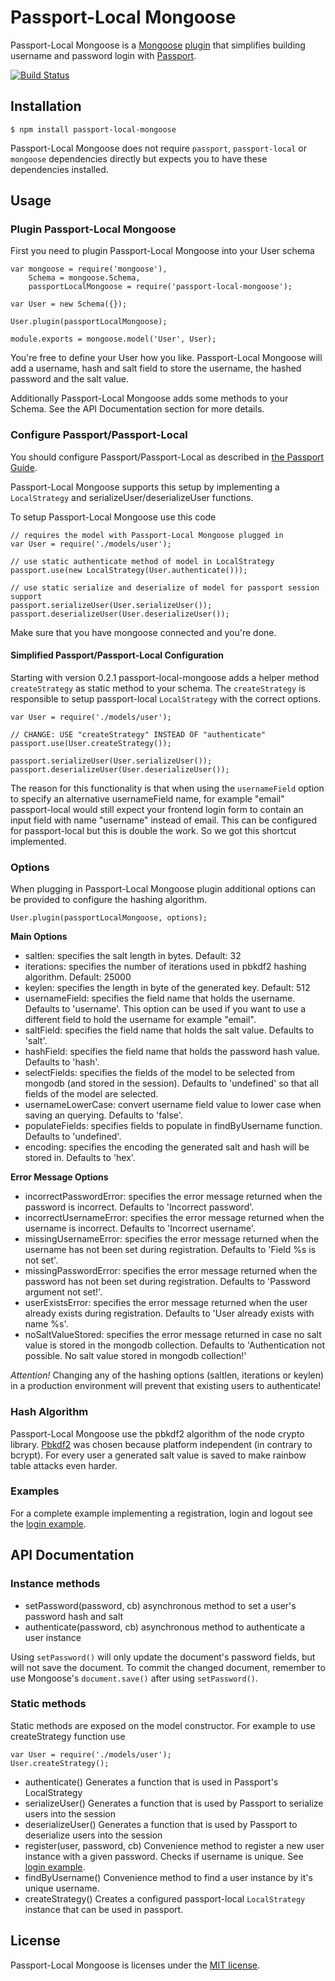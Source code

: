 # Passport-Local Mongoose
Passport-Local Mongoose is a [Mongoose](http://mongoosejs.com/) [plugin](http://mongoosejs.com/docs/plugins.html) 
that simplifies building username and password login with [Passport](http://passportjs.org).

[![Build Status](https://travis-ci.org/saintedlama/passport-local-mongoose.png?branch=master)](https://travis-ci.org/saintedlama/passport-local-mongoose)

## Installation

    $ npm install passport-local-mongoose

Passport-Local Mongoose does not require `passport`, `passport-local` or `mongoose` dependencies directly but expects you
to have these dependencies installed.

## Usage

### Plugin Passport-Local Mongoose
First you need to plugin Passport-Local Mongoose into your User schema

    var mongoose = require('mongoose'),
        Schema = mongoose.Schema,
        passportLocalMongoose = require('passport-local-mongoose');
    
    var User = new Schema({});
    
    User.plugin(passportLocalMongoose);
    
    module.exports = mongoose.model('User', User);

You're free to define your User how you like. Passport-Local Mongoose will add a username, hash and salt field to store
the username, the hashed password and the salt value.

Additionally Passport-Local Mongoose adds some methods to your Schema. See the API Documentation section for more details.

### Configure Passport/Passport-Local
You should configure Passport/Passport-Local as described in [the Passport Guide](http://passportjs.org/guide/configure/).

Passport-Local Mongoose supports this setup by implementing a `LocalStrategy` and serializeUser/deserializeUser functions.

To setup Passport-Local Mongoose use this code

    // requires the model with Passport-Local Mongoose plugged in
    var User = require('./models/user');
    
    // use static authenticate method of model in LocalStrategy
    passport.use(new LocalStrategy(User.authenticate()));
    
    // use static serialize and deserialize of model for passport session support
    passport.serializeUser(User.serializeUser());
    passport.deserializeUser(User.deserializeUser());

Make sure that you have mongoose connected and you're done.

#### Simplified Passport/Passport-Local Configuration
Starting with version 0.2.1 passport-local-mongoose adds a helper method `createStrategy` as static method to your schema.
The `createStrategy` is responsible to setup passport-local `LocalStrategy` with the correct options.

    var User = require('./models/user');
    
    // CHANGE: USE "createStrategy" INSTEAD OF "authenticate"
    passport.use(User.createStrategy());
    
    passport.serializeUser(User.serializeUser());
    passport.deserializeUser(User.deserializeUser());

The reason for this functionality is that when using the `usernameField` option to specify an alternative usernameField name, 
for example "email" passport-local would still expect your frontend login form to contain an input field with name "username"
instead of email. This can be configured for passport-local but this is double the work. So we got this shortcut implemented.

### Options
When plugging in Passport-Local Mongoose plugin additional options can be provided to configure
the hashing algorithm.

    User.plugin(passportLocalMongoose, options);

__Main Options__

* saltlen: specifies the salt length in bytes. Default: 32
* iterations: specifies the number of iterations used in pbkdf2 hashing algorithm. Default: 25000
* keylen: specifies the length in byte of the generated key. Default: 512
* usernameField: specifies the field name that holds the username. Defaults to 'username'. This option can be used if you want to use a different 
field to hold the username for example "email".
* saltField: specifies the field name that holds the salt value. Defaults to 'salt'.
* hashField: specifies the field name that holds the password hash value. Defaults to 'hash'.
* selectFields: specifies the fields of the model to be selected from mongodb (and stored in the session). Defaults to 'undefined' so that all fields of the model are selected.
* usernameLowerCase: convert username field value to lower case when saving an querying. Defaults to 'false'.
* populateFields: specifies fields to populate in findByUsername function. Defaults to 'undefined'.
* encoding: specifies the encoding the generated salt and hash will be stored in. Defaults to 'hex'.

__Error Message Options__

* incorrectPasswordError: specifies the error message returned when the password is incorrect. Defaults to 'Incorrect password'.
* incorrectUsernameError: specifies the error message returned when the username is incorrect. Defaults to 'Incorrect username'.
* missingUsernameError: specifies the error message returned when the username has not been set during registration. Defaults to 'Field %s is not set'.
* missingPasswordError: specifies the error message returned when the password has not been set during registration. Defaults to 'Password argument not set!'.
* userExistsError: specifies the error message returned when the user already exists during registration. Defaults to 'User already exists with name %s'.
* noSaltValueStored: specifies the error message returned in case no salt value is stored in the mongodb collection. Defaults to 'Authentication not possible. No salt value stored in mongodb collection!'

*Attention!* Changing any of the hashing options (saltlen, iterations or keylen) in a production environment will prevent that existing users to authenticate!

### Hash Algorithm
Passport-Local Mongoose use the pbkdf2 algorithm of the node crypto library. 
[Pbkdf2](http://en.wikipedia.org/wiki/PBKDF2) was chosen because platform independent
(in contrary to bcrypt). For every user a generated salt value is saved to make
rainbow table attacks even harder.

### Examples
For a complete example implementing a registration, login and logout see the 
[login example](https://github.com/saintedlama/passport-local-mongoose/tree/master/examples/login).

## API Documentation
### Instance methods
* setPassword(password, cb) asynchronous method to set a user's password hash and salt
* authenticate(password, cb) asynchronous method to authenticate a user instance

Using `setPassword()` will only update the document's password fields, but will not save the document.
To commit the changed document, remember to use Mongoose's `document.save()` after using `setPassword()`.

### Static methods
Static methods are exposed on the model constructor. For example to use createStrategy function use

    var User = require('./models/user');
    User.createStrategy();

* authenticate() Generates a function that is used in Passport's LocalStrategy
* serializeUser() Generates a function that is used by Passport to serialize users into the session
* deserializeUser() Generates a function that is used by Passport to deserialize users into the session
* register(user, password, cb) Convenience method to register a new user instance with a given password. Checks if username is unique. See [login example](https://github.com/saintedlama/passport-local-mongoose/tree/master/examples/login).
* findByUsername() Convenience method to find a user instance by it's unique username.
* createStrategy() Creates a configured passport-local `LocalStrategy` instance that can be used in passport.

## License
Passport-Local Mongoose is licenses under the [MIT license](http://opensource.org/licenses/MIT).

